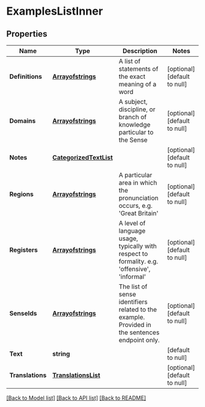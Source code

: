 # ExamplesListInner

## Properties
Name | Type | Description | Notes
------------ | ------------- | ------------- | -------------
**Definitions** | [**Arrayofstrings**](arrayofstrings.md) | A list of statements of the exact meaning of a word | [optional] [default to null]
**Domains** | [**Arrayofstrings**](arrayofstrings.md) | A subject, discipline, or branch of knowledge particular to the Sense | [optional] [default to null]
**Notes** | [**CategorizedTextList**](CategorizedTextList.md) |  | [optional] [default to null]
**Regions** | [**Arrayofstrings**](arrayofstrings.md) | A particular area in which the pronunciation occurs, e.g. &#39;Great Britain&#39; | [optional] [default to null]
**Registers** | [**Arrayofstrings**](arrayofstrings.md) | A level of language usage, typically with respect to formality. e.g. &#39;offensive&#39;, &#39;informal&#39; | [optional] [default to null]
**SenseIds** | [**Arrayofstrings**](arrayofstrings.md) | The list of sense identifiers related to the example. Provided in the sentences endpoint only. | [optional] [default to null]
**Text** | **string** |  | [default to null]
**Translations** | [**TranslationsList**](TranslationsList.md) |  | [optional] [default to null]

[[Back to Model list]](../README.md#documentation-for-models) [[Back to API list]](../README.md#documentation-for-api-endpoints) [[Back to README]](../README.md)


